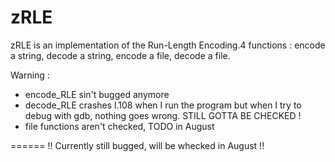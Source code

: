 zRLE
====

zRLE is an implementation of the Run-Length Encoding.4 functions : encode a string, decode a string, encode a file, decode a file.

Warning :
* encode_RLE sin't bugged anymore
* decode_RLE crashes l.108 when I run the program but when I try to debug with gdb, nothing goes wrong. STILL GOTTA BE CHECKED !
* file functions aren't checked, TODO in August

======
!! Currently still bugged, will be whecked in August !!
